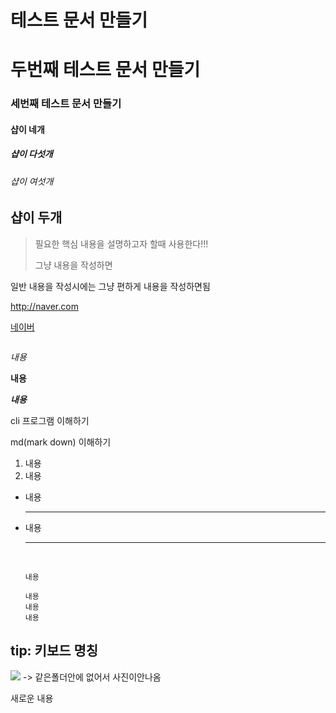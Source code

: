 # 테스트 문서 만들기

# 두번째 테스트 문서 만들기

### 세번째 테스트 문서 만들기

#### 샵이 네개

##### 샵이 다섯개

###### 샵이 여섯개

## 샵이 두개

> 필요한 핵심 내용을 설명하고자 할때 사용한다!!!
>
> 그냥 내용을 작성하면

일반 내용을 작성시에는 그냥 편하게 내용을 작성하면됨

<http://naver.com>

[네이버](http://naver.com)

![]()



*내용*

**내용**

***내용***



cli 프로그램 이해하기

md(mark down) 이해하기



1. 내용
2. 내용

* 내용

  ---

* 내용

  ---

  ​

  `내용`

  ``` 내용
  내용
  내용
  내용
  ```




## tip: 키보드 명칭

![](./keyboardkey.jpg) -> 같은폴더안에 없어서 사진이안나옴





새로운 내용 



